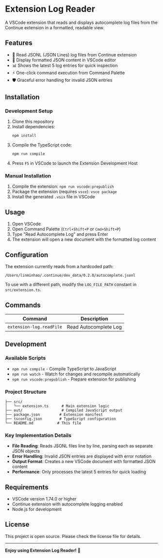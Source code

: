 # Extension Log Reader

A VSCode extension that reads and displays autocomplete log files from the Continue extension in a formatted, readable view.

## Features

- 📖 Read JSONL (JSON Lines) log files from Continue extension
- 🎨 Display formatted JSON content in VSCode editor
- 📊 Shows the latest 5 log entries for quick inspection
- ⚡ One-click command execution from Command Palette
- 🛡️ Graceful error handling for invalid JSON entries

## Installation

### Development Setup

1. Clone this repository
2. Install dependencies:
   ```bash
   npm install
   ```
3. Compile the TypeScript code:
   ```bash
   npm run compile
   ```
4. Press `F5` in VSCode to launch the Extension Development Host

### Manual Installation

1. Compile the extension: `npm run vscode:prepublish`
2. Package the extension (requires `vsce`): `vsce package`
3. Install the generated `.vsix` file in VSCode

## Usage

1. Open VSCode
2. Open Command Palette (`Ctrl+Shift+P` or `Cmd+Shift+P`)
3. Type "Read Autocomplete Log" and press Enter
4. The extension will open a new document with the formatted log content

## Configuration

The extension currently reads from a hardcoded path:
```
/Users/linminhao/.continue/dev_data/0.2.0/autocomplete.jsonl
```

To use with a different path, modify the `LOG_FILE_PATH` constant in `src/extension.ts`.

## Commands

| Command | Description |
|---------|-------------|
| `extension-log.readFile` | Read Autocomplete Log |

## Development

### Available Scripts

- `npm run compile` - Compile TypeScript to JavaScript
- `npm run watch` - Watch for changes and recompile automatically
- `npm run vscode:prepublish` - Prepare extension for publishing

### Project Structure

```
├── src/
│   └── extension.ts      # Main extension logic
├── out/                  # Compiled JavaScript output
├── package.json         # Extension manifest
├── tsconfig.json        # TypeScript configuration
└── README.md           # This file
```

### Key Implementation Details

- **File Reading**: Reads JSONL files line by line, parsing each as separate JSON objects
- **Error Handling**: Invalid JSON entries are displayed with error notation
- **Output Format**: Creates a new VSCode document with formatted JSON content
- **Performance**: Only processes the latest 5 entries for quick loading

## Requirements

- VSCode version 1.74.0 or higher
- Continue extension with autocomplete logging enabled
- Node.js for development

## License

This project is open source. Please check the license file for details.

---

**Enjoy using Extension Log Reader!** 🚀

